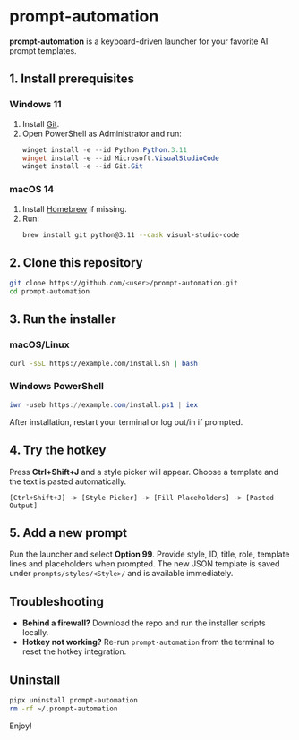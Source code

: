 # prompt-automation

**prompt-automation** is a keyboard-driven launcher for your favorite AI prompt templates.

## 1. Install prerequisites

### Windows 11
1. Install [Git](https://git-scm.com/download/win).
2. Open PowerShell as Administrator and run:
   ```powershell
   winget install -e --id Python.Python.3.11
   winget install -e --id Microsoft.VisualStudioCode
   winget install -e --id Git.Git
   ```

### macOS 14
1. Install [Homebrew](https://brew.sh) if missing.
2. Run:
   ```bash
   brew install git python@3.11 --cask visual-studio-code
   ```

## 2. Clone this repository

```bash
git clone https://github.com/<user>/prompt-automation.git
cd prompt-automation
```

## 3. Run the installer

### macOS/Linux
```bash
curl -sSL https://example.com/install.sh | bash
```

### Windows PowerShell
```powershell
iwr -useb https://example.com/install.ps1 | iex
```

After installation, restart your terminal or log out/in if prompted.

## 4. Try the hotkey

Press **Ctrl+Shift+J** and a style picker will appear. Choose a template and the text is pasted automatically.

```
[Ctrl+Shift+J] -> [Style Picker] -> [Fill Placeholders] -> [Pasted Output]
```

## 5. Add a new prompt

Run the launcher and select **Option 99**. Provide style, ID, title, role, template lines and placeholders when prompted. The new JSON template is saved under `prompts/styles/<Style>/` and is available immediately.

## Troubleshooting

- **Behind a firewall?** Download the repo and run the installer scripts locally.
- **Hotkey not working?** Re-run `prompt-automation` from the terminal to reset the hotkey integration.

## Uninstall

```bash
pipx uninstall prompt-automation
rm -rf ~/.prompt-automation
```

Enjoy!
